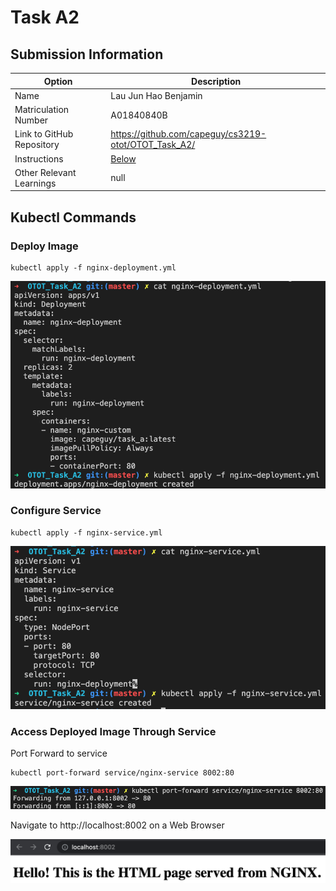 # Task A2
## Submission Information

| Option | Description |
| ------ | ----------- |
| Name   | Lau Jun Hao Benjamin |
| Matriculation Number | A01840840B |
| Link to GitHub Repository | https://github.com/capeguy/cs3219-otot/OTOT_Task_A2/ |
| Instructions | [Below](#foo) |
| Other Relevant Learnings | null |

## Kubectl Commands
### Deploy Image

    kubectl apply -f nginx-deployment.yml
    
![Create Deployment](images/a2.1.png)

### Configure Service

    kubectl apply -f nginx-service.yml
    
![Create Service](images/a2.2.png)
    
### Access Deployed Image Through Service

Port Forward to service

    kubectl port-forward service/nginx-service 8002:80
    
![Port Forward to Service](images/a2.3.png)
    
Navigate to http://localhost:8002 on a Web Browser

![Access via Web Browser](images/a2.4.png)